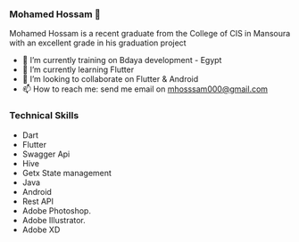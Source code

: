 ### Mohamed Hossam 👋

Mohamed Hossam is a recent graduate from the College of CIS in Mansoura with an excellent grade in his graduation project

- 🔭 I’m currently training on Bdaya development - Egypt
- 🌱 I’m currently learning Flutter
- 👯 I’m looking to collaborate on Flutter & Android
- 📫 How to reach me: send me email on mhosssam000@gmail.com

### Technical Skills
- Dart                                              
- Flutter  
- Swagger Api   
- Hive  
- Getx State management 
- Java
- Android 
- Rest API                                            
- Adobe Photoshop.                                 
- Adobe Illustrator.
- Adobe XD






